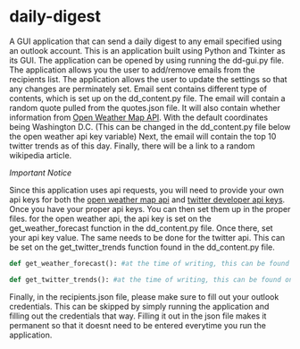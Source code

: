 # daily-digest
A GUI application that can send a daily digest to any email specified using an outlook account. This is an application built using Python
and Tkinter as its GUI. The application can be opened by using running the dd-gui.py file. The application allows you the user to add/remove emails from the recipients list. The application allows the user to update the settings so that any changes are perminately set. Email sent contains different type of contents, which is set up on the dd_content.py file. The email will contain a random quote pulled from the quotes.json file. It will also contain whether information from [Open Weather Map API](http://api.openweathermap.org/). With the default coordinates being Washington D.C. (This can be changed in the dd_content.py file below the open weather api key variable) Next, the email will contain the top 10 twitter trends as of this day. Finally, there will be a link to a random wikipedia article.

_Important Notice_

Since this application uses api requests, you will need to provide your own api keys for both the [open weather map api](http://api.openweathermap.org/) and [twitter developer api keys](https://developer.twitter.com/en/docs/twitter-api). Once you have your proper api keys. You can then set them up in the proper files. for the open weather api, the api key is set on the get_weather_forecast function in the dd_content.py file. Once there, set your api key value. The same needs to be done for the twitter api. This can be set on the get_twitter_trends function found in the dd_content.py file.

```python
def get_weather_forecast(): #at the time of writing, this can be found on line 32 dd_content.py

def get_twitter_trends(): #at the time of writing, this can be found on line line 59 dd_content.py
```

Finally, in the recipients.json file, please make sure to fill out your outlook credentials. This can be skipped by simply running the application and filling out the credentials that way. Filling it out in the json file makes it permanent so that it doesnt need to be entered everytime you run the application.